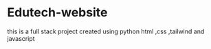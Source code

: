 # Edutech-website
this is a full stack  project created using python  html ,css ,tailwind and javascript
